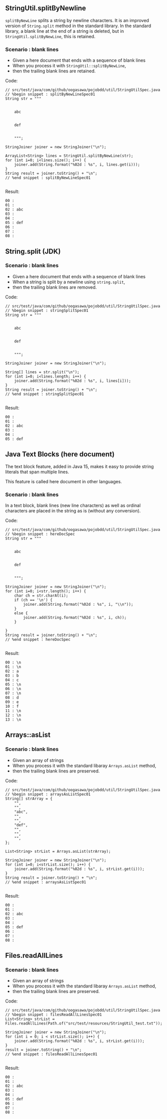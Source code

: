 
## StringUtil.splitByNewline

`splitByNewLine` splits a string by newline characters.
It is an improved version of `String.split` method in the standard library.
In the standard library, a blank line at the end of a string is deleted,
but in `StringUtil.splitByNewLine`, this is retained.


### Scenario : blank lines

- Given a here document that ends with a sequence of blank lines
- When you process it with `StringUtil::splitByNewLine`,
- then the trailing blank lines are retained.

Code:

```
// src/test/java/com/github/oogasawa/pojobdd/util/StringUtilSpec.java
// %begin snippet : splitByNewLineSpec01
String str = """


    abc


    def


    """;

StringJoiner joiner = new StringJoiner("\n");

ArrayList<String> lines = StringUtil.splitByNewLine(str);
for (int i=0; i<lines.size(); i++) {
    joiner.add(String.format("%02d : %s", i, lines.get(i)));
}
String result = joiner.toString() + "\n";
// %end snippet : splitByNewLineSpec01


```

Result:


````
00 : 
01 : 
02 : abc
03 : 
04 : 
05 : def
06 : 
07 : 
08 : 

````

## String.split (JDK)



### Scenario : blank lines

- Given a here document that ends with a sequence of blank lines
- When a string is split by a newline using `string.split`,
- then the trailing blank lines are removed.


Code:

```
// src/test/java/com/github/oogasawa/pojobdd/util/StringUtilSpec.java
// %begin snippet : stringSplitSpec01
String str = """


    abc


    def


    """;

StringJoiner joiner = new StringJoiner("\n");

String[] lines = str.split("\n");
for (int i=0; i<lines.length; i++) {
    joiner.add(String.format("%02d : %s", i, lines[i]));
}
String result = joiner.toString() + "\n";
// %end snippet : stringSplitSpec01


```

Result:


````
00 : 
01 : 
02 : abc
03 : 
04 : 
05 : def

````

## Java Text Blocks (here document)

The text block feature, added in Java 15,
makes it easy to provide string literals that span multiple lines.

This feature is called here document in other languages.

### Scenario : blank lines

In a text block, blank lines (new line characters) as well as ordinal characters
are placed in the string as is (without any conversion).

Code:

```
// src/test/java/com/github/oogasawa/pojobdd/util/StringUtilSpec.java
// %begin snippet : hereDocSpec
String str = """


    abc


    def


    """;

StringJoiner joiner = new StringJoiner("\n");
for (int i=0; i<str.length(); i++) {
    char ch = str.charAt(i);
    if (ch == '\n') {
        joiner.add(String.format("%02d : %s", i, "\\n"));
    }
    else {
        joiner.add(String.format("%02d : %s", i, ch));
    }

}
String result = joiner.toString() + "\n";
// %end snippet : hereDocSpec


```

Result:


````
00 : \n
01 : \n
02 : a
03 : b
04 : c
05 : \n
06 : \n
07 : \n
08 : d
09 : e
10 : f
11 : \n
12 : \n
13 : \n

````

## Arrays::asList

### Scenario : blank lines

- Given an array of strings
- When you process it with the standard libaray `Arrays.asList` method,
- then the trailing blank lines are preserved.

Code:

```
// src/test/java/com/github/oogasawa/pojobdd/util/StringUtilSpec.java
// %begin snippet : arraysAsListSpec01
String[] strArray = {
    "",
    "",
    "abc",
    "",
    "",
    "def",
    "",
    "",
    "",
};

List<String> strList = Arrays.asList(strArray);

StringJoiner joiner = new StringJoiner("\n");
for (int i=0; i<strList.size(); i++) {
    joiner.add(String.format("%02d : %s", i, strList.get(i)));
}
String result = joiner.toString() + "\n";
// %end snippet : arraysAsListSpec01


```

Result:


````
00 : 
01 : 
02 : abc
03 : 
04 : 
05 : def
06 : 
07 : 
08 : 

````

## Files.readAllLines

### Scenario : blank lines

- Given an array of strings
- When you process it with the standard libaray `Arrays.asList` method,
- then the trailing blank lines are preserved.

Code:

```
// src/test/java/com/github/oogasawa/pojobdd/util/StringUtilSpec.java
// %begin snippet : filesReadAllLinesSpec01
List<String> strList = Files.readAllLines(Path.of("src/test/resources/StringUtil_test.txt"));

StringJoiner joiner = new StringJoiner("\n");
for (int i = 0; i < strList.size(); i++) {
    joiner.add(String.format("%02d : %s", i, strList.get(i)));
}
result = joiner.toString() + "\n";
// %end snippet : filesReadAllLinesSpec01


```

Result:


````
00 : 
01 : 
02 : abc
03 : 
04 : 
05 : def
06 : 
07 : 
08 : 

````
